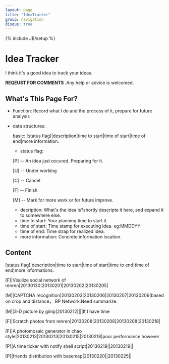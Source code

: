 ```yaml
---
layout: page
title: "IdeaTracker"
group: navigation
disqus: true
---
```

{% include JB/setup %}

# Idea Tracker

I think it's a good idea to track your ideas.

**REQEUST FOR COMMENTS** .Any help or advice is welcomed.

## What's This Page For?

- Function: Record what I do and the process of it, prepare for future analysis

- data structures:

  basic: [status flag]|description|time to start|time of start|time of end|more information.
  * status flag:

  [P] -- An idea just occured, Preparing for it.

  [U] -- Under working

  [C] -- Cancel

  [F] -- Finish

  [M] -- Mark for more work or for future improve.
  * decription: What's the idea is?shortly descripte it here, and expand it to somewhere else.
  * time to start: Your planning time to start it.
  * time of start: Time stamp for executing idea. eg:MMDDYY
  * time of end: Time strap for realized idea.
  * more information: Concrete information location.

## Content

[status flag]|description|time to start|time of start|time to end|time of end|more informations.

[F]|Visulize social network of renren|20130130|20130201|20130202|20130205|

[M]|CAPTCHA recognition|20130203|20130206|20130207|20130209|based on crop and distance， BP Network.Need summarize.

[M]|3-D picture by gimp|20130212||||If I have time

[F]|Scratch photos from renren|20130208|20130208|20130208|20130218|

[F]|A photomosaic generator in chao style|20130213|20130213|20130215|20130218|poor performance however

[P]|A time ticker with notify shell script|20130219||20130219||

[P]|friends distribution with basemap|20130220||20130225||
